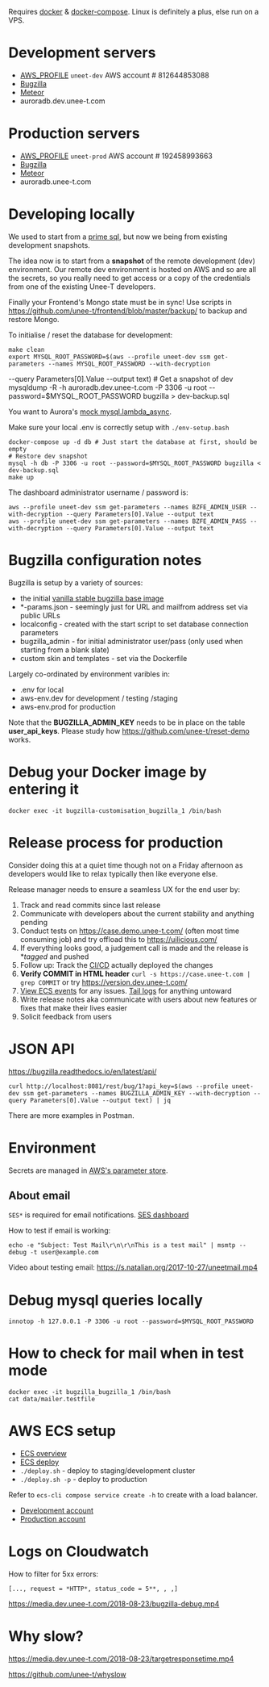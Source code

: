 Requires [docker](https://www.docker.com/) &
[docker-compose](https://docs.docker.com/compose/). Linux is definitely a plus, else run on a VPS.

# Development servers

* [AWS_PROFILE](https://docs.aws.amazon.com/cli/latest/userguide/cli-multiple-profiles.html) `uneet-dev` AWS account # 812644853088
* [Bugzilla](https://dashboard.dev.unee-t.com)
* [Meteor](https://case.dev.unee-t.com)
* auroradb.dev.unee-t.com

# Production servers

* [AWS_PROFILE](https://docs.aws.amazon.com/cli/latest/userguide/cli-multiple-profiles.html) `uneet-prod` AWS account # 192458993663
* [Bugzilla](https://dashboard.unee-t.com)
* [Meteor](https://case.unee-t.com)
* auroradb.unee-t.com

# Developing locally

We used to start from a [prime sql](https://github.com/unee-t/bz-database), but
now we being from existing development snapshots.

The idea now is to start from a **snapshot** of the remote development (dev)
environment. Our remote dev environment is hosted on AWS and so are all the
secrets, so you really need to get access or a copy of the credentials from one
of the existing Unee-T developers.

Finally your Frontend's Mongo state must be in sync! Use scripts in
https://github.com/unee-t/frontend/blob/master/backup/ to backup and restore
Mongo.

To initialise / reset the database for development:

	make clean
	export MYSQL_ROOT_PASSWORD=$(aws --profile uneet-dev ssm get-parameters --names MYSQL_ROOT_PASSWORD --with-decryption
--query Parameters[0].Value --output text)
	# Get a snapshot of dev
	mysqldump -R -h auroradb.dev.unee-t.com -P 3306 -u root --password=$MYSQL_ROOT_PASSWORD bugzilla > dev-backup.sql

You want to Aurora's [mock mysql.lambda_async](https://github.com/unee-t/bz-database/issues/137#issuecomment-523731990).

Make sure your local .env is correctly setup with `./env-setup.bash`

	docker-compose up -d db # Just start the database at first, should be empty
	# Restore dev snapshot
	mysql -h db -P 3306 -u root --password=$MYSQL_ROOT_PASSWORD bugzilla < dev-backup.sql
	make up

The dashboard administrator username / password is:

	aws --profile uneet-dev ssm get-parameters --names BZFE_ADMIN_USER --with-decryption --query Parameters[0].Value --output text
	aws --profile uneet-dev ssm get-parameters --names BZFE_ADMIN_PASS --with-decryption --query Parameters[0].Value --output text

# Bugzilla configuration notes

Bugzilla is setup by a variety of sources:

* the initial [vanilla stable bugzilla base image](https://github.com/unee-t/bugzilla)
* \*-params.json - seemingly just for URL and mailfrom address set via public URLs
* localconfig - created with the start script to set database connection parameters
* bugzilla_admin - for initial administrator user/pass (only used when starting from a blank slate)
* custom skin and templates - set via the Dockerfile

Largely co-ordinated by environment varibles in:

* .env for local
* aws-env.dev for development / testing /staging
* aws-env.prod for production

Note that the **BUGZILLA_ADMIN_KEY** needs to be in place on the table **user_api_keys**. Please study how https://github.com/unee-t/reset-demo works.

# Debug your Docker image by entering it

	docker exec -it bugzilla-customisation_bugzilla_1 /bin/bash

# Release process for production

Consider doing this at a quiet time though not on a Friday afternoon as
developers would like to relax typically then like everyone else.

Release manager needs to ensure a seamless UX for the end user by:

1. Track and read commits since last release
2. Communicate with developers about the current stability and anything pending
3. Conduct tests on https://case.demo.unee-t.com/ (often most time consuming job) and try offload this to https://uilicious.com/
4. If everything looks good, a judgement call is made and the release is **tagged* and pushed
5. Follow up: Track the [CI/CD](https://travis-ci.org/unee-t/frontend) actually deployed the changes
6. **Verify COMMIT in HTML header** `curl -s https://case.unee-t.com | grep COMMIT` or try https://version.dev.unee-t.com/
7. [View ECS events](https://media.dev.unee-t.com/2018-10-03/meteor.png) for any issues. [Tail logs](https://github.com/TylerBrock/saw) for anything untoward
8. Write release notes aka communicate with users about new features or fixes that make their lives easier
9. Solicit feedback from users

# JSON API

<https://bugzilla.readthedocs.io/en/latest/api/>

	curl http://localhost:8081/rest/bug/1?api_key=$(aws --profile uneet-dev ssm get-parameters --names BUGZILLA_ADMIN_KEY --with-decryption --query Parameters[0].Value --output text) | jq

There are more examples in Postman.

# Environment

Secrets are managed in [AWS's parameter
store](https://ap-southeast-1.console.aws.amazon.com/ec2/v2/home?region=ap-southeast-1#Parameters:sort=Name).

## About email

`SES*` is required for email notifications. [SES dashboard](https://us-west-2.console.aws.amazon.com/ses/home?region=us-west-2#dashboard:)

How to test if email is working:

	echo -e "Subject: Test Mail\r\n\r\nThis is a test mail" | msmtp --debug -t user@example.com

Video about testing email: https://s.natalian.org/2017-10-27/uneetmail.mp4

# Debug mysql queries locally

	innotop -h 127.0.0.1 -P 3306 -u root --password=$MYSQL_ROOT_PASSWORD

# How to check for mail when in test mode

	docker exec -it bugzilla_bugzilla_1 /bin/bash
	cat data/mailer.testfile

# AWS ECS setup

* [ECS overview](https://unee-t-media.s3-accelerate.amazonaws.com/2017/ecs-overview.mp4)
* [ECS deploy](https://unee-t-media.s3-accelerate.amazonaws.com/2017/ecs-deploy.mp4)
* `./deploy.sh` - deploy to staging/development cluster
* `./deploy.sh -p` - deploy to production

Refer to `ecs-cli compose service create -h` to create with a load balancer.

* [Development account](https://812644853088.signin.aws.amazon.com/console)
* [Production account](https://192458993663.signin.aws.amazon.com/console)

# Logs on Cloudwatch

How to filter for 5xx errors:

	[..., request = *HTTP*, status_code = 5**, , ,]

https://media.dev.unee-t.com/2018-08-23/bugzilla-debug.mp4

# Why slow?

https://media.dev.unee-t.com/2018-08-23/targetresponsetime.mp4

https://github.com/unee-t/whyslow

